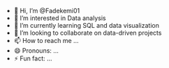 - 👋 Hi, I’m @Fadekemi01
- 👀 I’m interested in Data analysis
- 🌱 I’m currently learning SQL and data visualization
- 💞️ I’m looking to collaborate on data-driven projects 
- 📫 How to reach me ...
- 😄 Pronouns: ...
- ⚡ Fun fact: ...

<!---
Fadekemi01/Fadekemi01 is a ✨ special ✨ repository because its `README.md` (this file) appears on your GitHub profile.
You can click the Preview link to take a look at your changes.
--->
